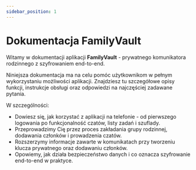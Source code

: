 ```yaml
---
sidebar_position: 1
---
```


# Dokumentacja FamilyVault

Witamy w dokumentacji aplikacji **FamilyVault** - prywatnego komunikatora rodzinnego z szyfrowaniem end-to-end.

Niniejsza dokumentacja ma na celu pomóc użytkownikom w pełnym wykorzystaniu możliwości aplikacji. Znajdziesz tu szczegółowe opisy funkcji, instrukcje obsługi oraz odpowiedzi na najczęściej zadawane pytania.

W szczególności:

- Dowiesz się, jak korzystać z aplikacji na telefonie - od pierwszego logowania po funkcjonalność czatów, listy zadań i szuflady.
- Przeprowadzimy Cię przez proces zakładania grupy rodzinnej, dodawania członków i prowadzenia czatów.
- Rozszerzymy informacje zawarte w komunikatach przy tworzeniu klucza prywatnego oraz dodawaniu członków.
- Opowiemy, jak działa bezpieczeństwo danych i co oznacza szyfrowanie end-to-end w praktyce.